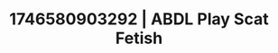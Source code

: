 ---
categories:
- Whispered desires
- AI-generated
- Roleplay fantasies
- Morning seduction
- Flushed skin
- Ethical porn
- ASMR
- Cosplay
image: /assets/images/1746580903292.jpg
layout: post
seo:
  description: Featured content with high-quality ABDL Play, Scat Fetish. HD images
    available.
  keywords: ABDL Play, Scat Fetish
  og_image: /assets/images/1746580903292.jpg
  schema_type: VisualArtwork
tags:
- ABDL Play
- '#1746580903292'
- Scat Fetish
title: 1746580903292 | ABDL Play Scat Fetish
---